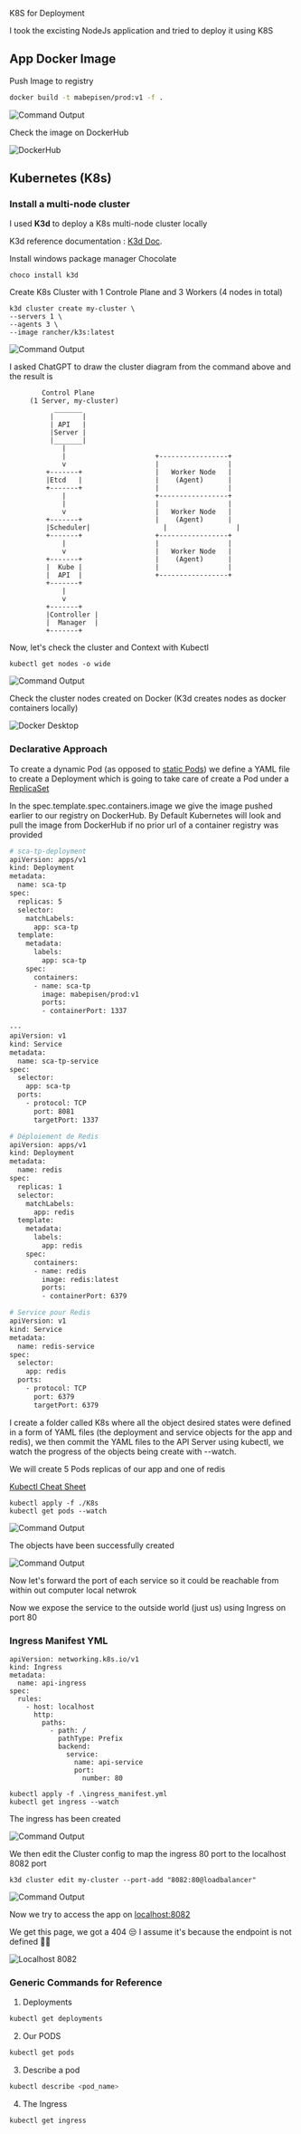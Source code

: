 K8S for Deployment

I took the excisting NodeJs application and tried to deploy it using K8S 

## App Docker Image
Push Image to registry

```bash
docker build -t mabepisen/prod:v1 -f .
```
![Command Output](./images/Build%20And%20Push%20Image.png "docker build command output")

Check the image on DockerHub

![DockerHub](./images/Docker%20Image%20Hub.png "docker hub")

## Kubernetes (K8s)
### Install a multi-node cluster
I used **K3d** to deploy a K8s multi-node cluster locally

K3d reference documentation : [K3d Doc](https://k3d.io/v5.3.0/usage/commands/k3d_cluster_create/).


Install windows package manager Chocolate

```
choco install k3d
```

Create K8s Cluster with 1 Controle Plane and 3 Workers (4 nodes in total)

```
k3d cluster create my-cluster \
--servers 1 \
--agents 3 \
--image rancher/k3s:latest
```

![Command Output](./images/K3d%20Create%20Cluster.png "k3d cluster command output")

I asked ChatGPT to draw the cluster diagram from the command above and the result is

```
        Control Plane
     (1 Server, my-cluster)
           _______
          |       |
          | API   |
          |Server |
          |_______|
             |
             |                      +-----------------+
             v                      |                 |
         +-------+                  |   Worker Node   |
         |Etcd   |                  |    (Agent)      |
         +-------+                  |                 |
             |                      +-----------------+
             |                      |                 |
             v                      |   Worker Node   |
         +-------+                  |    (Agent)      |
         |Scheduler|                  |                 |
         +-------+                  +-----------------+
             |                      |                 |
             v                      |   Worker Node   |
         +-------+                  |    (Agent)      |
         |  Kube |                  |                 |
         |  API  |                  +-----------------+
         +-------+
             |
             v
         +-------+
         |Controller |
         |  Manager  |
         +-------+

```
Now, let's check the cluster and Context with Kubectl
```
kubectl get nodes -o wide
```

![Command Output](./images/Kubectl%20Get%20Nodes.png "kubectl get nodes command output")

Check the cluster nodes created on Docker (K3d creates nodes as docker containers locally)

![Docker Desktop](./images/Cluster%20Nodes%20Docker.png "kubectl get nodes command output")



### Declarative Approach
To create a dynamic Pod (as opposed to [static Pods](https://k3d.io/v5.3.0/usage/commands/k3d_cluster_create/)) we define a YAML file to create a Deployment which is going to take care of create a Pod under a [ReplicaSet]( https://kubernetes.io/docs/concepts/workloads/controllers/replicaset/)

In the spec.template.spec.containers.image we give the image pushed earlier to our registry on DockerHub. By Default Kubernetes will look and pull the image from DockerHub if no prior url of a container registry was provided

```bash
# sca-tp-deployment
apiVersion: apps/v1
kind: Deployment
metadata:
  name: sca-tp
spec:
  replicas: 5
  selector:
    matchLabels:
      app: sca-tp
  template:
    metadata:
      labels:
        app: sca-tp
    spec:
      containers:
      - name: sca-tp
        image: mabepisen/prod:v1
        ports:
        - containerPort: 1337 

---
apiVersion: v1
kind: Service
metadata:
  name: sca-tp-service
spec:
  selector:
    app: sca-tp
  ports:
    - protocol: TCP
      port: 8081
      targetPort: 1337 

# Déploiement de Redis
apiVersion: apps/v1
kind: Deployment
metadata:
  name: redis
spec:
  replicas: 1
  selector:
    matchLabels:
      app: redis
  template:
    metadata:
      labels:
        app: redis
    spec:
      containers:
      - name: redis
        image: redis:latest
        ports:
        - containerPort: 6379

# Service pour Redis
apiVersion: v1
kind: Service
metadata:
  name: redis-service
spec:
  selector:
    app: redis
  ports:
    - protocol: TCP
      port: 6379
      targetPort: 6379

```
I create a folder called K8s where all the object desired states were defined in a form of YAML files (the deployment and service objects for the app and redis), we then commit the YAML files to the API Server using kubectl, we watch the progress of the objects being create with --watch.

We will create 5 Pods replicas of our app and one of redis 

[Kubectl Cheat Sheet](https://kubernetes.io/docs/reference/kubectl/cheatsheet/)
```
kubectl apply -f ./K8s 
kubectl get pods --watch
```

![Command Output](./images/Apply%20Manifest.png "kubectl apply command output")

The objects have been successfully created 

![Command Output](./images/Get%20Pods%20Svc.png "kubectl apply command output")


Now let's forward the port of each service so it could be reachable from within out computer local netwrok

Now we expose the service to the outside world (just us) using Ingress on port 80

### Ingress Manifest YML
```
apiVersion: networking.k8s.io/v1
kind: Ingress
metadata:
  name: api-ingress
spec:
  rules:
    - host: localhost
      http:
        paths:
          - path: /
            pathType: Prefix
            backend:
              service:
                name: api-service
                port:
                  number: 80

```

```
kubectl apply -f .\ingress_manifest.yml
kubectl get ingress --watch
```
The ingress has been created

![Command Output](./images/Ingress.png "kubectl apply command output")

We then edit the Cluster config to map the ingress 80 port to the localhost 8082 port

```
k3d cluster edit my-cluster --port-add "8082:80@loadbalancer"
```

![Command Output](./images/Cluster%20Port.png "k3d edit")

Now we try to access the app on [localhost:8082](localhost:8082)

We get this page, we got a 404 😒 I assume it's because the endpoint is not defined 🤷‍♂️


![Localhost 8082](./images/Localhost.png "localhost:8082")



### Generic Commands for Reference
1. Deployments
```bash
kubectl get deployments
```
2. Our PODS
```bash
kubectl get pods
```
3. Describe a pod
```bash
kubectl describe <pod_name>
```
4. The Ingress
```bash
kubectl get ingress
```
